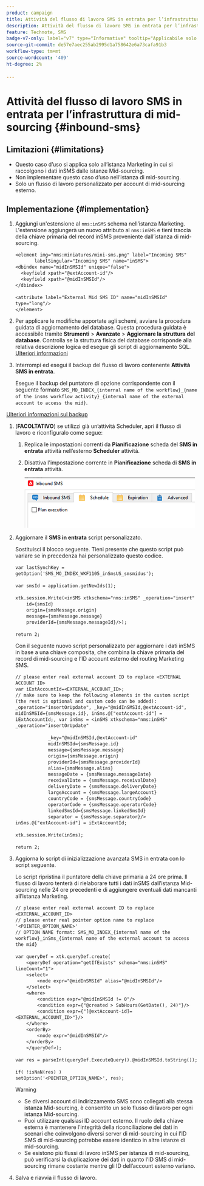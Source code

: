 ```yaml
---
product: campaign
title: Attività del flusso di lavoro SMS in entrata per l’infrastruttura di mid-sourcing
description: Attività del flusso di lavoro SMS in entrata per l’infrastruttura di mid-sourcing
feature: Technote, SMS
badge-v7-only: label="v7" type="Informative" tooltip="Applicabile solo a Campaign Classic v7"
source-git-commit: de57e7aec255ab2995d1a758642e6a73cafa91b3
workflow-type: tm+mt
source-wordcount: '409'
ht-degree: 2%

---
```


# Attività del flusso di lavoro SMS in entrata per l’infrastruttura di mid-sourcing {#inbound-sms}

## Limitazioni {#limitations}

* Questo caso d’uso si applica solo all’istanza Marketing in cui si raccolgono i dati inSMS dalle istanze Mid-sourcing.
* Non implementare questo caso d’uso nell’istanza di mid-sourcing.
* Solo un flusso di lavoro personalizzato per account di mid-sourcing esterno.

## Implementazione {#implementation}

1. Aggiungi un&#39;estensione al `nms:inSMS` schema nell’istanza Marketing. L&#39;estensione aggiungerà un nuovo attributo al `nms:inSMS` e tieni traccia della chiave primaria del record inSMS proveniente dall’istanza di mid-sourcing.

   ```
   <element img="nms:miniatures/mini-sms.png" label="Incoming SMS"
          labelSingular="Incoming SMS" name="inSMS">
   <dbindex name="midInSMSId" unique="false">
     <keyfield xpath="@extAccount-id"/>
     <keyfield xpath="@midInSMSId"/>
   </dbindex>
   
   <attribute label="External Mid SMS ID" name="midInSMSId" type="long"/>
   </element>
   ```

1. Per applicare le modifiche apportate agli schemi, avviare la procedura guidata di aggiornamento del database. Questa procedura guidata è accessibile tramite **Strumenti** > **Avanzate** > **Aggiornare la struttura del database**. Controlla se la struttura fisica del database corrisponde alla relativa descrizione logica ed esegue gli script di aggiornamento SQL. [Ulteriori informazioni](../../configuration/using/updating-the-database-structure.md)

1. Interrompi ed esegui il backup del flusso di lavoro contenente **Attività SMS in entrata**.

   Esegue il backup del puntatore di opzione corrispondente con il seguente formato `SMS_MO_INDEX_{internal name of the workflow}_{name of the insms workflow activity}_{internal name of the external account to access the mid}`.

[Ulteriori informazioni sul backup](../../production/using/backup.md)

1. (**FACOLTATIVO**) se utilizzi già un’attività Scheduler, apri il flusso di lavoro e riconfiguralo come segue:

   1. Replica le impostazioni correnti da **Pianificazione** scheda del **SMS in entrata** attività nell’esterno **Scheduler** attività.

   1. Disattiva l&#39;impostazione corrente in **Pianificazione** scheda di **SMS in entrata** attività.

      ![](assets/inbound_sms_1.png)

1. Aggiornare il **SMS in entrata** script personalizzato.

   Sostituisci il blocco seguente. Tieni presente che questo script può variare se in precedenza hai personalizzato questo codice.

   ```
   var lastSynchKey = getOption('SMS_MO_INDEX_WKF1105_inSmsUS_smsmidus');
   
   var smsId = application.getNewIds(1);
   
   xtk.session.Write(<inSMS xtkschema="nms:inSMS" _operation="insert"
       id={smsId}
       origin={smsMessage.origin}
       message={smsMessage.message}
       providerId={smsMessage.messageId}/>);
   
   return 2;
   ```

   Con il seguente nuovo script personalizzato per aggiornare i dati inSMS in base a una chiave composita, che combina la chiave primaria del record di mid-sourcing e l’ID account esterno del routing Marketing SMS.

   ```
   // please enter real external account ID to replace <EXTERNAL ACCOUNT ID>
   var iExtAccountId=<EXTERNAL_ACCOUNT_ID>;
   // make sure to keep the following elements in the custom script (the rest is optional and custom code can be added): _operation="insertOrUpdate", _key="@midInSMSId,@extAccount-id", midInSMSId={smsMessage.id}, inSms.@["extAccount-id"] = iExtAccountId;, var inSms = <inSMS xtkschema="nms:inSMS" _operation="insertOrUpdate"
   
               _key="@midInSMSId,@extAccount-id"
               midInSMSId={smsMessage.id}
               message={smsMessage.message}
               origin={smsMessage.origin}
               providerId={smsMessage.providerId}
               alias={smsMessage.alias}
               messageDate = {smsMessage.messageDate}
               receivalDate = {smsMessage.receivalDate}
               deliveryDate = {smsMessage.deliveryDate}
               largeAccount = {smsMessage.largeAccount}
               countryCode = {smsMessage.countryCode}
               operatorCode = {smsMessage.operatorCode}
               linkedSmsId={smsMessage.linkedSmsId}
               separator = {smsMessage.separator}/>
   inSms.@["extAccount-id"] = iExtAccountId;
   
   xtk.session.Write(inSms);
   
   return 2;
   ```

1. Aggiorna lo script di inizializzazione avanzata SMS in entrata con lo script seguente.

   Lo script ripristina il puntatore della chiave primaria a 24 ore prima. Il flusso di lavoro tenterà di rielaborare tutti i dati inSMS dall’istanza Mid-sourcing nelle 24 ore precedenti e di aggiungere eventuali dati mancanti all’istanza Marketing.

   ```
   // please enter real external account ID to replace <EXTERNAL_ACCOUNT_ID>
   // please enter real pointer option name to replace '<POINTER_OPTION_NAME>'
   // OPTION NAME format: SMS_MO_INDEX_{internal name of the workflow}_inSms_{internal name of the external account to access the mid}
   
   var queryDef = xtk.queryDef.create(
       <queryDef operation="getIfExists" schema="nms:inSMS" lineCount="1">
       <select>
           <node expr="@midInSMSId" alias="@midInSMSId"/>
       </select>
       <where>
           <condition expr="@midInSMSId != 0"/>
           <condition expr={"@created > SubHours(GetDate(), 24)"}/>
           <condition expr={"[@extAccount-id]=<EXTERNAL_ACCOUNT_ID>"}/>
       </where>
       <orderBy>
           <node expr="@midInSMSId"/>
       </orderBy>
       </queryDef>);
   
   var res = parseInt(queryDef.ExecuteQuery().@midInSMSId.toString());
   
   if( !isNaN(res) )
   setOption('<POINTER_OPTION_NAME>', res);
   ```

   >[!WARNING]
   >
   > * Se diversi account di indirizzamento SMS sono collegati alla stessa istanza Mid-sourcing, è consentito un solo flusso di lavoro per ogni istanza Mid-sourcing.
   > * Puoi utilizzare qualsiasi ID account esterno. Il ruolo della chiave esterna è mantenere l’integrità della riconciliazione dei dati in scenari che coinvolgono diversi server di mid-sourcing in cui l’ID SMS di mid-sourcing potrebbe essere identico in altre istanze di mid-sourcing.
   > * Se esistono più flussi di lavoro inSMS per istanza di mid-sourcing, può verificarsi la duplicazione dei dati in quanto l’ID SMS di mid-sourcing rimane costante mentre gli ID dell’account esterno variano.

1. Salva e riavvia il flusso di lavoro.


